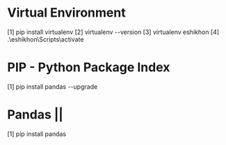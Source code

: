 # Virtual Environment
[1] pip install virtualenv
[2] virtualenv --version
[3] virtualenv eshikhon
[4] .\eshikhon\Scripts\activate



# PIP - Python Package Index
[1] pip install pandas --upgrade



# Pandas  ||
[1] pip install pandas





 